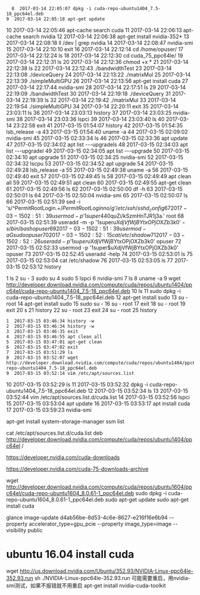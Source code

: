       8  2017-03-14 22:05:07 dpkg -i cuda-repo-ubuntu1404_7.5-18_ppc64el.deb 
    9  2017-03-14 22:05:18 apt-get update
   10  2017-03-14 22:05:46 apt-cache search cuda
   11  2017-03-14 22:06:13 apt-cache search nvidia
   12  2017-03-14 22:06:38 apt-get install nvidia-352*
   13  2017-03-14 22:08:18 ll /dev | grep nvidia
   14  2017-03-14 22:08:47 nvidia-smi
   15  2017-03-14 22:10:10 exit
   16  2017-03-14 22:12:14 cd /home/opuser/
   17  2017-03-14 22:12:24 ls
   18  2017-03-14 22:12:30 cd cuda_75_ppc64le/
   19  2017-03-14 22:12:31 ls
   20  2017-03-14 22:12:36 chmod +x *
   21  2017-03-14 22:12:38 ls
   22  2017-03-14 22:12:43 ./bandwidthTest 
   23  2017-03-14 22:13:08 ./deviceQuery 
   24  2017-03-14 22:13:22 ./matrixMul 
   25  2017-03-14 22:13:39 ./simpleMultiGPU 
   26  2017-03-14 22:13:56 apt-get install cuda
   27  2017-03-14 22:17:44 nvidia-smi
   28  2017-03-14 22:17:51 ls
   29  2017-03-14 22:19:09 ./bandwidthTest 
   30  2017-03-14 22:19:18 ./deviceQuery 
   31  2017-03-14 22:19:39 ls
   32  2017-03-14 22:19:42 ./matrixMul 
   33  2017-03-14 22:19:54 ./simpleMultiGPU 
   34  2017-03-14 22:20:11 exit
   35  2017-03-14 23:03:11 ls
   36  2017-03-14 23:03:13 history 
   37  2017-03-14 23:03:25 nvidia-smi 
   38  2017-03-14 23:03:36 lspci 
   39  2017-03-14 23:03:40 ls
   40  2017-03-14 23:22:58 exit
   41  2017-03-15 01:54:07 history 
   42  2017-03-15 01:54:35 lsb_release  -a
   43  2017-03-15 01:54:40 uname  -a
   44  2017-03-15 02:09:02 nvidia-smi 
   45  2017-03-15 02:33:34 ls
   46  2017-03-15 02:33:36 apt update
   47  2017-03-15 02:34:02 apt list ---upgradels
   48  2017-03-15 02:34:03 apt list ---upgradel
   49  2017-03-15 02:34:05 apt list ---upgrade
   50  2017-03-15 02:34:10 apt upgrade
   51  2017-03-15 02:34:25 nvidia-smi 
   52  2017-03-15 02:34:32 lscpu 
   53  2017-03-15 02:34:52 apt upgrade
   54  2017-03-15 02:49:28 lsb_release  -a
   55  2017-03-15 02:49:38 uname  -a
   56  2017-03-15 02:49:40 exit
   57  2017-03-15 02:49:45 ls
   58  2017-03-15 02:49:49 apt clean all
   59  2017-03-15 02:49:51 apt clean
   60  2017-03-15 02:49:55 apt-get clean
   61  2017-03-15 02:49:56 ls
   62  2017-03-15 02:50:00 df -h
   63  2017-03-15 02:50:01 ls
   64  2017-03-15 02:50:04 nvidia-smi 
   65  2017-03-15 02:50:07 ls
   66  2017-03-15 02:51:39 sed -i 's/^PermitRootLogin.\+$/PermitRootLogin no/g' /etc/ssh/sshd_config
   67  2017-03-15 02:51:39 usermod -p '$1$super$440quZi/kSzmHnTJR1j3a.' root
   68  2017-03-15 02:51:39 useradd -m -p '$1$super$uXdjVfWjBYtxOPjOXZb3k0' -s /bin/bash opuser
   69  2017-03-15 02:51:39 usermod -aG sudo opuser
   70  2017-03-15 02:52:15 cat /etc/shadow
   71  2017-03-15 02:52:26 useradd -p '$1$super$uXdjVfWjBYtxOPjOXZb3k0' opuser
   72  2017-03-15 02:52:33 usermod -p '$1$super$uXdjVfWjBYtxOPjOXZb3k0' opuser
   73  2017-03-15 02:52:45 useradd  -help
   74  2017-03-15 02:53:01 ls
   75  2017-03-15 02:53:04 cat /etc/shadow
   76  2017-03-15 02:53:05 ls
   77  2017-03-15 02:53:12 history 

   1  ls
    2  su -
    3  sudo su
    4  sudo
    5  lspci
    6  nvidia-smi
    7  ls
    8  uname -a
    9  wget http://developer.download.nvidia.com/compute/cuda/repos/ubuntu1404/ppc64el/cuda-repo-ubuntu1404_7.5-18_ppc64el.deb
   10  ls
   11  sudo dpkg -i cuda-repo-ubuntu1404_7.5-18_ppc64el.deb 
   12  apt-get install sudo
   13  su - root
   14  apt-get install sudo
   15  sudo su -
   16  su - root
   17  exit
   18  su - root
   19  exit
   20  s
   21  history 
   22  su - root
   23  exit
   24  su - root
   25  history 



    1  2017-03-15 03:46:34 history -w
    2  2017-03-15 03:46:34 history -w
    3  2017-03-15 03:46:35 exit
    4  2017-03-15 03:46:55 apt clean all
    5  2017-03-15 03:47:01 apt-get clean
    6  2017-03-15 03:47:02 exit
    7  2017-03-15 03:51:29 ls
    8  2017-03-15 03:52:07 wget http://developer.download.nvidia.com/compute/cuda/repos/ubuntu1404/ppc64el/cuda-repo-ubuntu1404_7.5-18_ppc64el.deb
    9  2017-03-15 03:52:14 vim /etc/apt/sources.list
   10  2017-03-15 03:52:29 ls
   11  2017-03-15 03:52:32 dpkg -i cuda-repo-ubuntu1404_7.5-18_ppc64el.deb 
   12  2017-03-15 03:52:34 ls
   13  2017-03-15 03:52:44 vim /etc/apt/sources.list.d/cuda.list 
   14  2017-03-15 03:52:56 lspci 
   15  2017-03-15 03:53:04 apt update
   16  2017-03-15 03:53:17 apt install cuda
   17  2017-03-15 03:59:23 nvidia-smi 

apt-get install system-storage-manager
ssm list

cat /etc/apt/sources.list.d/cuda.list 
deb http://developer.download.nvidia.com/compute/cuda/repos/ubuntu1404/ppc64el /


https://developer.nvidia.com/cuda-downloads

https://developer.nvidia.com/cuda-75-downloads-archive

wget http://developer.download.nvidia.com/compute/cuda/repos/ubuntu1604/ppc64el/cuda-repo-ubuntu1604_8.0.61-1_ppc64el.deb
sudo dpkg -i cuda-repo-ubuntu1604_8.0.61-1_ppc64el.deb
sudo apt-get update
sudo apt-get install cuda



glance image-update d4ab56be-8d53-4c6e-8627-e216f16e6b94 --property accelerator_type=gpu_pcie --property image_type=image --visibility public




# ubuntu 16.04 install cuda
wget http://us.download.nvidia.com/Ubuntu/352.93/NVIDIA-Linux-ppc64le-352.93.run
sh ./NVIDIA-Linux-ppc64le-352.93.run
可能需要重启，用nvidia-smi测试，如果不报错就不用重启
apt-get install nvidia-cuda-toolkit
                                     






